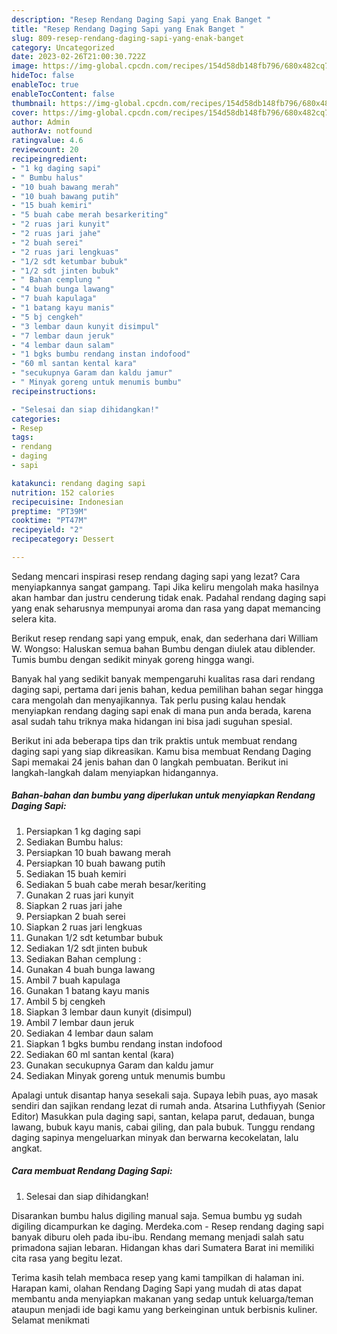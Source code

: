 ```yaml
---
description: "Resep Rendang Daging Sapi yang Enak Banget "
title: "Resep Rendang Daging Sapi yang Enak Banget "
slug: 809-resep-rendang-daging-sapi-yang-enak-banget
category: Uncategorized
date: 2023-02-26T21:00:30.722Z
image: https://img-global.cpcdn.com/recipes/154d58db148fb796/680x482cq70/rendang-daging-sapi-foto-resep-utama.jpg
hideToc: false
enableToc: true
enableTocContent: false
thumbnail: https://img-global.cpcdn.com/recipes/154d58db148fb796/680x482cq70/rendang-daging-sapi-foto-resep-utama.jpg
cover: https://img-global.cpcdn.com/recipes/154d58db148fb796/680x482cq70/rendang-daging-sapi-foto-resep-utama.jpg
author: Admin
authorAv: notfound
ratingvalue: 4.6
reviewcount: 20
recipeingredient:
- "1 kg daging sapi"
- " Bumbu halus"
- "10 buah bawang merah"
- "10 buah bawang putih"
- "15 buah kemiri"
- "5 buah cabe merah besarkeriting"
- "2 ruas jari kunyit"
- "2 ruas jari jahe"
- "2 buah serei"
- "2 ruas jari lengkuas"
- "1/2 sdt ketumbar bubuk"
- "1/2 sdt jinten bubuk"
- " Bahan cemplung "
- "4 buah bunga lawang"
- "7 buah kapulaga"
- "1 batang kayu manis"
- "5 bj cengkeh"
- "3 lembar daun kunyit disimpul"
- "7 lembar daun jeruk"
- "4 lembar daun salam"
- "1 bgks bumbu rendang instan indofood"
- "60 ml santan kental kara"
- "secukupnya Garam dan kaldu jamur"
- " Minyak goreng untuk menumis bumbu"
recipeinstructions:

- "Selesai dan siap dihidangkan!"
categories:
- Resep
tags:
- rendang
- daging
- sapi

katakunci: rendang daging sapi 
nutrition: 152 calories
recipecuisine: Indonesian
preptime: "PT39M"
cooktime: "PT47M"
recipeyield: "2"
recipecategory: Dessert

---
```



Sedang mencari inspirasi resep rendang daging sapi yang lezat? Cara menyiapkannya sangat gampang. Tapi Jika keliru mengolah maka hasilnya akan hambar dan justru cenderung tidak enak. Padahal rendang daging sapi yang enak seharusnya mempunyai aroma dan rasa yang dapat memancing selera kita.


Berikut resep rendang sapi yang empuk, enak, dan sederhana dari William W. Wongso: Haluskan semua bahan Bumbu dengan diulek atau diblender. Tumis bumbu dengan sedikit minyak goreng hingga wangi.

Banyak hal yang sedikit banyak mempengaruhi kualitas rasa dari rendang daging sapi, pertama dari jenis bahan, kedua pemilihan bahan segar hingga cara mengolah dan menyajikannya. Tak perlu pusing kalau hendak menyiapkan rendang daging sapi enak di mana pun anda berada, karena asal sudah tahu triknya maka hidangan ini bisa jadi suguhan spesial.


Berikut ini ada beberapa tips dan trik praktis untuk membuat rendang daging sapi yang siap dikreasikan. Kamu bisa membuat Rendang Daging Sapi memakai 24 jenis bahan dan 0 langkah pembuatan. Berikut ini langkah-langkah dalam menyiapkan hidangannya.

<!--inarticleads1-->

##### Bahan-bahan dan bumbu yang diperlukan untuk menyiapkan Rendang Daging Sapi:

1. Persiapkan 1 kg daging sapi
1. Sediakan  Bumbu halus:
1. Persiapkan 10 buah bawang merah
1. Persiapkan 10 buah bawang putih
1. Sediakan 15 buah kemiri
1. Sediakan 5 buah cabe merah besar/keriting
1. Gunakan 2 ruas jari kunyit
1. Siapkan 2 ruas jari jahe
1. Persiapkan 2 buah serei
1. Siapkan 2 ruas jari lengkuas
1. Gunakan 1/2 sdt ketumbar bubuk
1. Sediakan 1/2 sdt jinten bubuk
1. Sediakan  Bahan cemplung :
1. Gunakan 4 buah bunga lawang
1. Ambil 7 buah kapulaga
1. Gunakan 1 batang kayu manis
1. Ambil 5 bj cengkeh
1. Siapkan 3 lembar daun kunyit (disimpul)
1. Ambil 7 lembar daun jeruk
1. Sediakan 4 lembar daun salam
1. Siapkan 1 bgks bumbu rendang instan indofood
1. Sediakan 60 ml santan kental (kara)
1. Gunakan secukupnya Garam dan kaldu jamur
1. Sediakan  Minyak goreng untuk menumis bumbu


Apalagi untuk disantap hanya sesekali saja. Supaya lebih puas, ayo masak sendiri dan sajikan rendang lezat di rumah anda. Atsarina Luthfiyyah (Senior Editor) Masukkan pula daging sapi, santan, kelapa parut, dedauan, bunga lawang, bubuk kayu manis, cabai giling, dan pala bubuk. Tunggu rendang daging sapinya mengeluarkan minyak dan berwarna kecokelatan, lalu angkat. 

<!--inarticleads2-->

##### Cara membuat Rendang Daging Sapi:


1. Selesai dan siap dihidangkan!

Disarankan bumbu halus digiling manual saja. Semua bumbu yg sudah digiling dicampurkan ke daging. Merdeka.com - Resep rendang daging sapi banyak diburu oleh pada ibu-ibu. Rendang memang menjadi salah satu primadona sajian lebaran. Hidangan khas dari Sumatera Barat ini memiliki cita rasa yang begitu lezat. 

Terima kasih telah membaca resep yang kami tampilkan di halaman ini. Harapan kami, olahan Rendang Daging Sapi yang mudah di atas dapat membantu anda menyiapkan makanan yang sedap untuk keluarga/teman ataupun menjadi ide bagi kamu yang berkeinginan untuk berbisnis kuliner. Selamat menikmati
